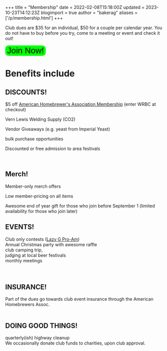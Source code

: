 +++
title = "Membership"
date = 2022-02-08T15:18:00Z
updated = 2023-10-23T14:12:23Z
blogimport = true 
author = "bakerag"
aliases = ['/p/membership.html']
+++

<p>Club dues are $35 for an individual, $50 for a couple per calendar year. You do not have to buy before you try, come to a meeting or event and check it out!</p><p>
<form action="/join-club">
    <input type="submit" value="Join Now!" style="font-size: 20pt; border:8px; border-radius: 10px; background-color: lime;"/>
</form>
<h1 style="text-align: left;">Benefits include</h1>
<h2 style="text-align: left;">DISCOUNTS!&nbsp;</h2>
<p style="text-align: left;">$5 off <a href="https://www.homebrewersassociation.org/support-the-aha/?promo=Whiskey-Row-Brew-Club" target="_blank">American Homebrewer's Association Membership</a> (enter WRBC at checkout)</p>
<p style="text-align: left;">Vern Lewis Welding Supply (CO2)</p>
<p style="text-align: left;">Vendor Giveaways (e.g. yeast from Imperial Yeast)</p>
<p style="text-align: left;">bulk purchase opportunities</p>
<p style="text-align: left;">Discounted or free admission to area festivals</p>
<p style="text-align: left;"><br /></p>

<h2>Merch!</h2>
<p>Member-only merch offers</p>
<p>Low member-pricing on all items</p>
<p>Awesome end of year gift for those who join before September 1 (limited availability for those who join later)</p>

<h2 style="text-align: left;">EVENTS!</h2><div>Club only contests (<a href="/lazy-g-club-only-competition">Lazy G Pro-Am</a>)</div><div>Annual Christmas party with awesome raffle</div><div>club camping trip,</div><div>judging at local beer festivals</div><div>monthly meetings</div><div><br /></div><div><br /></div><h2 style="text-align: left;">INSURANCE!</h2><div>Part of the dues go towards club event insurance through the American Homebrewers Assoc.</div><div><br /></div><h2 style="text-align: left;">DOING GOOD THINGS!</h2><div>quarterly(ish) highway cleanup</div><div>We occasionally donate club funds to charities, upon club approval.</div><div><br /></div><p><br /></p>
